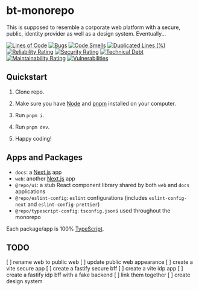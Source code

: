 # bt-monorepo

This is supposed to resemble a corporate web platform with a secure, public, identity provider as well as a design system. Eventually...

[![Lines of Code](https://sonarcloud.io/api/project_badges/measure?project=bjorntirsen_bt-monorepo&metric=ncloc)](https://sonarcloud.io/summary/new_code?id=bjorntirsen_bt-monorepo)
[![Bugs](https://sonarcloud.io/api/project_badges/measure?project=bjorntirsen_bt-monorepo&metric=bugs)](https://sonarcloud.io/summary/new_code?id=bjorntirsen_bt-monorepo)
[![Code Smells](https://sonarcloud.io/api/project_badges/measure?project=bjorntirsen_bt-monorepo&metric=code_smells)](https://sonarcloud.io/summary/new_code?id=bjorntirsen_bt-monorepo)
[![Duplicated Lines (%)](https://sonarcloud.io/api/project_badges/measure?project=bjorntirsen_bt-monorepo&metric=duplicated_lines_density)](https://sonarcloud.io/summary/new_code?id=bjorntirsen_bt-monorepo)
[![Reliability Rating](https://sonarcloud.io/api/project_badges/measure?project=bjorntirsen_bt-monorepo&metric=reliability_rating)](https://sonarcloud.io/summary/new_code?id=bjorntirsen_bt-monorepo)
[![Security Rating](https://sonarcloud.io/api/project_badges/measure?project=bjorntirsen_bt-monorepo&metric=security_rating)](https://sonarcloud.io/summary/new_code?id=bjorntirsen_bt-monorepo)
[![Technical Debt](https://sonarcloud.io/api/project_badges/measure?project=bjorntirsen_bt-monorepo&metric=sqale_index)](https://sonarcloud.io/summary/new_code?id=bjorntirsen_bt-monorepo)
[![Maintainability Rating](https://sonarcloud.io/api/project_badges/measure?project=bjorntirsen_bt-monorepo&metric=sqale_rating)](https://sonarcloud.io/summary/new_code?id=bjorntirsen_bt-monorepo)
[![Vulnerabilities](https://sonarcloud.io/api/project_badges/measure?project=bjorntirsen_bt-monorepo&metric=vulnerabilities)](https://sonarcloud.io/summary/new_code?id=bjorntirsen_bt-monorepo)

## Quickstart

1. Clone repo.

2. Make sure you have [Node](https://nodejs.org/en) and [pnpm](https://pnpm.io/) installed on your computer.

3. Run `pnpm i`.

4. Run `pnpm dev`.

5. Happy coding!

## Apps and Packages

- `docs`: a [Next.js](https://nextjs.org/) app
- `web`: another [Next.js](https://nextjs.org/) app
- `@repo/ui`: a stub React component library shared by both `web` and `docs` applications
- `@repo/eslint-config`: `eslint` configurations (includes `eslint-config-next` and `eslint-config-prettier`)
- `@repo/typescript-config`: `tsconfig.json`s used throughout the monorepo

Each package/app is 100% [TypeScript](https://www.typescriptlang.org/).

## TODO

[ ] rename web to public web
[ ] update public web appearance
[ ] create a vite secure app
[ ] create a fastify secure bff
[ ] create a vite idp app
[ ] create a fastify idp bff with a fake backend
[ ] link them together
[ ] create design system
